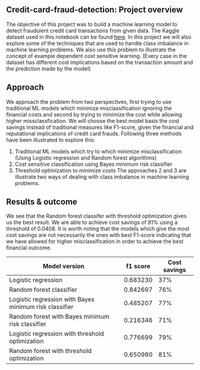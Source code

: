 ## Credit-card-fraud-detection: Project overview
The objective of this project was to build a machine learning model to detect fraudulent credit card transactions from given data. The Kaggle dataset used in this notebook can be found [here](https://www.kaggle.com/mlg-ulb/creditcardfraud). In this project we will also explore some of the techniques that are used to handle class imbalance in machine learning problems. We also use this problem to illustrate the concept of example dependent cost sensitive learning. (Every case in the dataset has different cost implications based on the transaction amount and the prediction made by the model)

## Approach
We approach the problem from two perspectives, first trying to use traditional ML models which minimize misclassification ignoring the financial costs and second by trying to minimize the cost while allowing higher missclassfication. We will choose the best model basis the cost savings instead of traditional measures like F1-score, given the financial and reputational implications of credit card frauds.
Following three methods have been illustrated to explore this:
1. Traditional ML models which try to which minimize misclassification (Using Logistic regression and Random forest algorithms)
2. Cost sensitive classification using Bayes minimum risk classifier
3. Threshold optimization to minimize costs
The approaches 2 and 3 are illustrate two ways of dealing with class imbalance in machine learning problems.

## Results & outcome
We see that the Random forest classifer with threshold optimization gives us the best result. We are able to achieve cost savings of 81% using a threshold of 0.0408. It is worth noting that the models which give the most cost savings are not necessarily the ones with best F1-score indicating that we have allowed for higher misclassification in order to achieve the best financial outcome.

|Model version|f1 score|Cost savings|
|-------------|--------|------------|
|Logistic regression|0.683230	|37%|
|Random forest classifier|0.842697|76%|
|Logistic regression with Bayes minimum risk classifier|0.485207|77%|
|Random forest with Bayes minimum risk classifier|0.216346|71%|
|Logistic regression with threshold optimization|0.776699	|79%|
|Random forest with threshold optimization|0.650980|81%|
